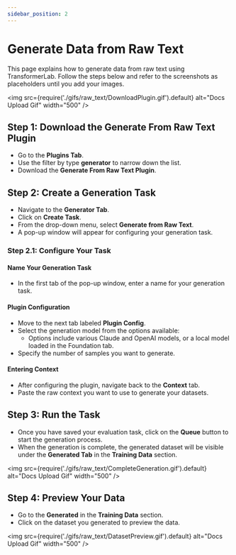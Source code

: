 ```yaml
---
sidebar_position: 2
---
```


# Generate Data from Raw Text

This page explains how to generate data from raw text using TransformerLab. Follow the steps below and refer to the screenshots as placeholders until you add your images.

<img src={require('./gifs/raw_text/DownloadPlugin.gif').default} alt="Docs Upload Gif" width="500" />

## Step 1: Download the Generate From Raw Text Plugin

- Go to the **Plugins Tab**.
- Use the filter by type **generator** to narrow down the list.
- Download the **Generate From Raw Text Plugin**.
<!-- - **Screenshot Placeholder:** ![Plugin Download](path/to/plugin-download-placeholder.png) -->

## Step 2: Create a Generation Task

- Navigate to the **Generator Tab**.
- Click on **Create Task**.
- From the drop-down menu, select **Generate from Raw Text**.
- A pop-up window will appear for configuring your generation task.
<!-- - **Screenshot Placeholder:** ![Create Task](path/to/create-task-placeholder.png) -->

### Step 2.1: Configure Your Task

#### Name Your Generation Task

- In the first tab of the pop-up window, enter a name for your generation task.
<!-- - **Screenshot Placeholder:** ![Name Task](path/to/name-task-placeholder.png) -->

#### Plugin Configuration

- Move to the next tab labeled **Plugin Config**.
- Select the generation model from the options available:
  - Options include various Claude and OpenAI models, or a local model loaded in the Foundation tab.
- Specify the number of samples you want to generate.
<!-- - **Screenshot Placeholder:** ![Configure Plugin](path/to/configure-plugin-placeholder.png) -->

#### Entering Context

- After configuring the plugin, navigate back to the **Context** tab.
- Paste the raw context you want to use to generate your datasets.

## Step 3: Run the Task

- Once you have saved your evaluation task, click on the **Queue** button to start the generation process.
- When the generation is complete, the generated dataset will be visible under the **Generated Tab** in the **Training Data** section.
<!-- - **Screenshot Placeholder:** ![Run Task and View Generated Data](path/to/generated-data-placeholder.png) -->

<img src={require('./gifs/raw_text/CompleteGeneration.gif').default} alt="Docs Upload Gif" width="500" />

## Step 4: Preview Your Data

- Go to the **Generated** in the **Training Data** section.
- Click on the dataset you generated to preview the data.
<!-- - **Screenshot Placeholder:** ![Preview Data](path/to/preview-data-placeholder.png) -->

<img src={require('./gifs/raw_text/DatasetPreview.gif').default} alt="Docs Upload Gif" width="500" />
